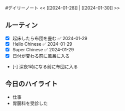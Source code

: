 #デイリーノート
<< [[2024-01-28]] | [[2024-01-30]] >>
## ルーティン
- [x] 起床したら布団を畳む ✅ 2024-01-29
- [x] Hello Chinese ✅ 2024-01-29
- [x] Super Chinese ✅ 2024-01-29
- [x] 日付が変わる前に風呂に入る
- [-] 深夜1時になる前に布団に入る
## 今日のハイライト
- 仕事
- 胃腸科を受診した
